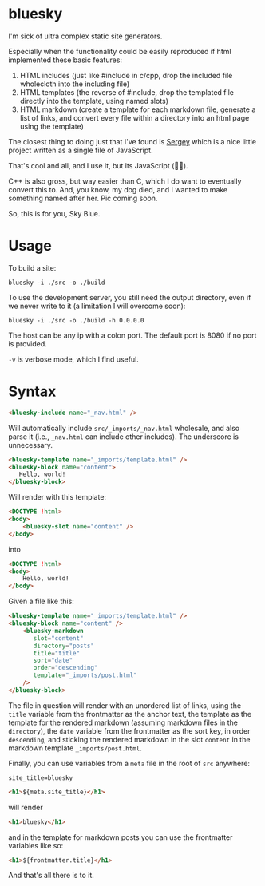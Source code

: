 # bluesky

I'm sick of ultra complex static site generators.

Especially when the functionality could be easily reproduced if html 
implemented these basic features:

1. HTML includes (just like #include in c/cpp, drop the included file 
   wholecloth into the including file)
2. HTML templates (the reverse of #include, drop the templated file directly 
   into the template, using named slots)
3. HTML markdown (create a template for each markdown file, generate a list 
   of links, and convert every file within a directory into an html page 
   using the template)

The closest thing to doing just that I've found is [Sergey](https://sergey.cool/)
which is a nice little project written as a single file of JavaScript.

That's cool and all, and I use it, but its JavaScript (🤮😜).

C++ is also gross, but way easier than C, which I do want to eventually convert this to. And, you know, my dog died, and I wanted to make something named after her. Pic coming soon.

So, this is for you, Sky Blue.

# Usage

To build a site:

```
bluesky -i ./src -o ./build
```

To use the development server, you still need the output directory, even if we never write to it (a limitation I 
will overcome soon):

```
bluesky -i ./src -o ./build -h 0.0.0.0
```


The host can be any ip with a colon port. The default port is 8080 if no port is provided.

`-v` is verbose mode, which I find useful.

# Syntax

```html
<bluesky-include name="_nav.html" />
```

Will automatically include `src/_imports/_nav.html` wholesale, and also parse it (i.e., `_nav.html` can include 
other includes). The underscore is unnecessary.

```html
<bluesky-template name="_imports/template.html" />
<bluesky-block name="content">
   Hello, world!
</bluesky-block>
```

Will render with this template:

```html
<DOCTYPE !html>
<body>
    <bluesky-slot name="content" />
</body>
```

into

```html
<DOCTYPE !html>
<body>
    Hello, world!
</body>
```

Given a file like this:

```html
<bluesky-template name="_imports/template.html" />
<bluesky-block name="content" />
    <bluesky-markdown
       slot="content"
       directory="posts"
       title="title"
       sort="date"
       order="descending"
       template="_imports/post.html"
    />
</bluesky-block>
```

The file in question will render with an unordered list of links, using the `title` variable from the frontmatter as 
the anchor text, the template as the template for the rendered markdown (assuming markdown files in the `directory`),
the `date` variable from the frontmatter as the sort key, in order `descending`, and sticking the rendered markdown 
in the slot `content` in the markdown template `_imports/post.html`.

Finally, you can use variables from a `meta` file in the root of `src` anywhere:

```
site_title=bluesky
```

```html
<h1>${meta.site_title}</h1>
```

will render

```html
<h1>bluesky</h1>
```

and in the template for markdown posts you can use the frontmatter variables like so:

```html
<h1>${frontmatter.title}</h1>
```

And that's all there is to it.
